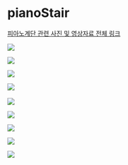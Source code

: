 # pianoStair

[피아노계단 관련 사진 및 영상자료 전체 링크](https://goo.gl/photos/dUDTP7aPk2PVhnq38)

![](https://github.com/mtinet/pianoStair/blob/master/image/20161219_180527.jpg?raw=true)  

![](https://github.com/mtinet/pianoStair/blob/master/image/20161220_160136.jpg?raw=true)  

![](https://github.com/mtinet/pianoStair/blob/master/image/20161220_161656.jpg?raw=true)  

![](https://github.com/mtinet/pianoStair/blob/master/image/20161220_163333.jpg?raw=true)  

![](https://github.com/mtinet/pianoStair/blob/master/image/20161220_183933.jpg?raw=true)  

![](https://github.com/mtinet/pianoStair/blob/master/image/20161220_192315.jpg?raw=true)  

![](https://github.com/mtinet/pianoStair/blob/master/image/20161220_215835.jpg?raw=true)  

![](https://github.com/mtinet/pianoStair/blob/master/image/20161220_221055.jpg?raw=true)  

![](https://github.com/mtinet/pianoStair/blob/master/image/20161220_230745.jpg?raw=true)  


